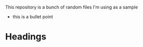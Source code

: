 This repository is a bunch of random files I'm using as a sample

- this is a bullet point

# Headings
